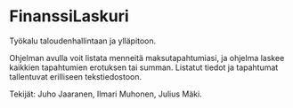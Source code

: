 # FinanssiLaskuri

Työkalu taloudenhallintaan ja ylläpitoon.

Ohjelman avulla voit listata menneitä maksutapahtumiasi, ja ohjelma laskee kaikkien tapahtumien erotuksen tai summan. Listatut tiedot ja tapahtumat tallentuvat erilliseen tekstiedostoon.

Tekijät: Juho Jaaranen, Ilmari Muhonen, Julius Mäki.
